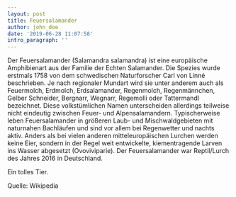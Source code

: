 ```yaml
---
layout: post
title: Feuersalamander
author: john_doe
date: '2019-06-28 11:07:58'
intro_paragraph: ''
---
```

Der Feuersalamander (Salamandra salamandra) ist eine europäische Amphibienart aus der Familie der Echten Salamander. Die Spezies wurde erstmals 1758 von dem schwedischen Naturforscher Carl von Linné beschrieben. Je nach regionaler Mundart wird sie unter anderem auch als Feuermolch, Erdmolch, Erdsalamander, Regenmolch, Regenmännchen, Gelber Schneider, Bergnarr, Wegnarr, Regemolli oder Tattermandl bezeichnet. Diese volkstümlichen Namen unterscheiden allerdings teilweise nicht eindeutig zwischen Feuer- und Alpensalamandern. Typischerweise leben Feuersalamander in größeren Laub- und Mischwaldgebieten mit naturnahen Bachläufen und sind vor allem bei Regenwetter und nachts aktiv. Anders als bei vielen anderen mitteleuropäischen Lurchen werden keine Eier, sondern in der Regel weit entwickelte, kiementragende Larven ins Wasser abgesetzt (Ovoviviparie). Der Feuersalamander war Reptil/Lurch des Jahres 2016 in Deutschland. 


Ein tolles Tier.



Quelle: Wikipedia
